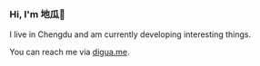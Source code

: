 ### Hi, I'm 地瓜🍠

I live in Chengdu and am currently developing interesting things.

You can reach me via [digua.me](https://digua.me).
